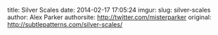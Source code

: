 title: Silver Scales
date: 2014-02-17 17:05:24
imgur: 
slug: silver-scales
author: Alex Parker
authorsite: http://twitter.com/misterparker
original: http://subtlepatterns.com/silver-scales/
